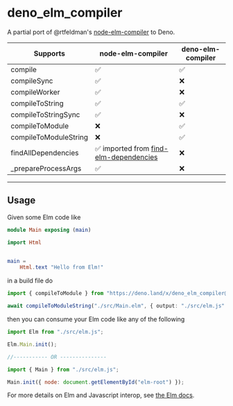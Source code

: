 # deno_elm_compiler

A partial port of @rtfeldman's [node-elm-compiler](https://github.com/rtfeldman/node-elm-compiler) to Deno.

| Supports              | node-elm-compiler                                                                           | deno-elm-compiler |
| --------------------- | ------------------------------------------------------------------------------------------- | ----------------- |
| compile               | ✅                                                                                          | ✅                |
| compileSync           | ✅                                                                                          | ❌                |
| compileWorker         | ✅                                                                                          | ❌                |
| compileToString       | ✅                                                                                          | ✅                |
| compileToStringSync   | ✅                                                                                          | ❌                |
| compileToModule       | ❌                                                                                          | ✅                |
| compileToModuleString | ❌                                                                                          | ✅                |
| findAllDependencies   | ✅ imported from [find-elm-dependencies](https://github.com/NoRedInk/find-elm-dependencies) | ❌                |
| \_prepareProcessArgs  | ✅                                                                                          | ❌                |

---

## Usage

Given some Elm code like

```Elm
module Main exposing (main)

import Html


main =
    Html.text "Hello from Elm!"
```

in a build file do

```typescript
import { compileToModule } from "https://deno.land/x/deno_elm_compiler@0.1.0/compiler.ts";

await compileToModuleString("./src/Main.elm", { output: "./src/elm.js" });
```

then you can consume your Elm code like any of the following

```javascript
import Elm from "./src/elm.js";

Elm.Main.init();

//----------- OR ---------------

import { Main } from "./src/elm.js";

Main.init({ node: document.getElementById("elm-root") });
```

For more details on Elm and Javascript interop, see [the Elm docs](https://guide.elm-lang.org/interop/).
